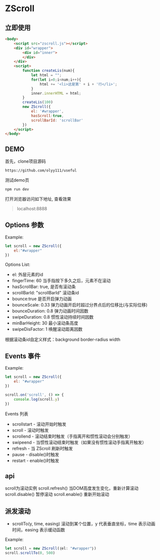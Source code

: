 ﻿# ZScroll

## 立即使用

```HTML
<body>
    <script src="zscroll.js"></script>
    <div id="wrapper">
        <div id="inner">
        </div>
    </div>
    <script>
        function createLis(num){
			let html = "";
			for(let i=0;i<num;i++){
				html += '<li>这是第' + i + '行</li>';
			}
			inner.innerHTML = html;
		}
        createLis(100)
        new ZScroll({
            el: '#wrapper',
            hasScroll:true,
            scrollBarId: 'scrollBar'
        })
    </script>
</body>

```

## DEMO

首先，clone项目源码

```shell
https://github.com/olyy111/useful
```

测试demo页

```shell
npm run dev
```

打开浏览器访问如下地址, 查看效果

> localhost:8888

## Options 参数

Example:

```javascript
let scroll = new ZScroll({
    el:"#wrapper"
})
```

Options List:

- el: 外层元素的id
- fingerTime: 60 当手指按下多久之后，元素不在滚动
- hasScrollBar: true, 是否有滚动条
- scrollBarId: "scrollBarId" 滚动条id
- bounce:true  是否开启弹力动画
- bounceScale: 0.33 弹力动画开启时超过分界点后的位移比(与实际位移)
- bounceDuration: 0.8 弹力动画时间因数
- swipeDuration: 0.8 惯性滚动持续时间因数
- minBarHeight: 30 最小滚动条高度
- swipeDisFactor: 1 唤醒滚动距离因数

根据滚动条id自定义样式：background border-radius width

## Events 事件

Example:

```javascript
let scroll = new ZScroll({
    el: "#wrapper"
})

scroll.on('scroll', () => {
    console.log(scroll.y)
})
```

Events 列表

- scrollstart - 滚动开始时触发
- scroll - 滚动时触发
- scrollend - 滚动结束时触发（手指离开和惯性滚动会分别触发）
- swipeend - 当惯性滚动结束时触发（如果没有惯性滚动手指离开触发）
- refresh - 当 ZScroll 刷新时触发
- pause - disable()时触发
- restart - enable()时触发

## api

scroll为滚动实例
scroll.refresh() 当DOM高度发生变化，重新计算滚动
scroll.disable() 暂停滚动
scroll.enable() 重新开始滚动

## 派发滚动

- scrollTo(y, time, easing) 滚动到某个位置，y 代表垂直坐标，time 表示动画时间，easing 表示缓动函数

Example:

```javascript
let scroll = new ZScroll(｛el: "#wrapper"｝)
scroll.scrollTo(0, 500)
```




